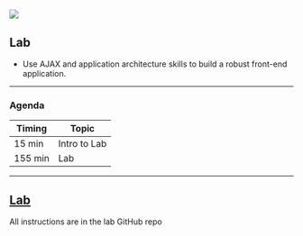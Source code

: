 # ![](https://ga-dash.s3.amazonaws.com/production/assets/logo-9f88ae6c9c3871690e33280fcf557f33.png)
## Lab

- Use AJAX and application architecture skills to build a robust front-end application.

---

### Agenda

| Timing | Topic |
| --- | --- |
| 15 min | Intro to Lab |
| 155 min | Lab |

---

## [Lab](https://github.com/jacobdfriedmann/feedr)

All instructions are in the lab GitHub repo
